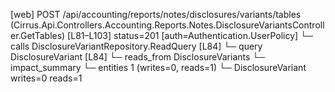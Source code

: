 [web] POST /api/accounting/reports/notes/disclosures/variants/tables  (Cirrus.Api.Controllers.Accounting.Reports.Notes.DisclosureVariantsController.GetTables)  [L81–L103] status=201 [auth=Authentication.UserPolicy]
  └─ calls DisclosureVariantRepository.ReadQuery [L84]
  └─ query DisclosureVariant [L84]
    └─ reads_from DisclosureVariants
  └─ impact_summary
    └─ entities 1 (writes=0, reads=1)
      └─ DisclosureVariant writes=0 reads=1

